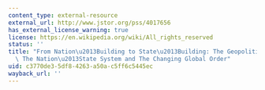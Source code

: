 ```yaml
---
content_type: external-resource
external_url: http://www.jstor.org/pss/4017656
has_external_license_warning: true
license: https://en.wikipedia.org/wiki/All_rights_reserved
status: ''
title: "From Nation\u2013Building to State\u2013Building: The Geopolitics of Development,\
  \ The Nation\u2013State System and The Changing Global Order"
uid: c3770de3-5df8-4263-a50a-c5ff6c5445ec
wayback_url: ''
---
```

